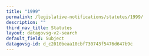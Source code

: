 ```yaml
---
title: "1999"
permalink: /legislative-notifications/statutes/1999/
description: ""
third_nav_title: Statutes
layout: datagovsg-v2-search
default_field: Subject
datagovsg-id: d_c2010beaa10cbf730743f5476d647b9c
---
```

